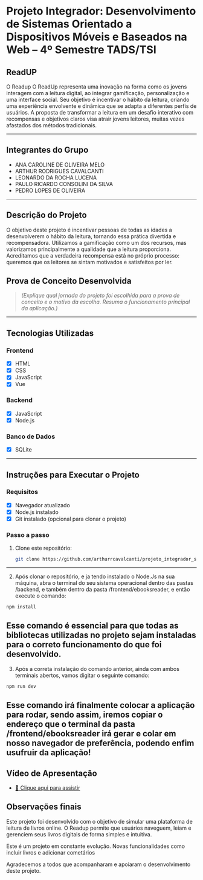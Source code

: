 # Projeto Integrador: Desenvolvimento de Sistemas Orientado a Dispositivos Móveis e Baseados na Web – 4º Semestre TADS/TSI

## ReadUP

O Readup O ReadUp representa uma inovação na forma como os jovens interagem com a leitura digital, ao integrar gamificação, personalização e uma interface social. Seu objetivo é incentivar o hábito da leitura, criando uma experiência envolvente e dinâmica que se adapta a diferentes perfis de usuários. A proposta de transformar a leitura em um desafio interativo com recompensas e objetivos claros visa atrair jovens leitores, muitas vezes afastados dos métodos tradicionais.

---

## Integrantes do Grupo

- ANA CAROLINE DE OLIVEIRA MELO 
- ARTHUR RODRIGUES CAVALCANTI
- LEONARDO DA ROCHA LUCENA
- PAULO RICARDO CONSOLINI DA SILVA
- PEDRO LOPES DE OLIVEIRA

---

## Descrição do Projeto

O objetivo deste projeto é incentivar pessoas de todas as idades a desenvolverem o hábito da leitura, tornando essa prática divertida e recompensadora. Utilizamos a gamificação como um dos recursos, mas valorizamos principalmente a qualidade que a leitura proporciona. Acreditamos que a verdadeira recompensa está no próprio processo: queremos que os leitores se sintam motivados e satisfeitos por ler.

## Prova de Conceito Desenvolvida

> *(Explique qual jornada do projeto foi escolhida para a prova de conceito e o motivo da escolha. Resuma o funcionamento principal da aplicação.)*

---

## Tecnologias Utilizadas

### Frontend

- [x] HTML
- [x] CSS
- [x] JavaScript
- [x] Vue

### Backend

- [x] JavaScript
- [x] Node.js

### Banco de Dados

- [x] SQLite

---

## Instruções para Executar o Projeto

### Requisitos

- [x] Navegador atualizado
- [x] Node.js instalado
- [x] Git instalado (opcional para clonar o projeto)

### Passo a passo

1. Clone este repositório:
   ```bash
   git clone https://github.com/arthurrcavalcanti/projeto_integrador_senac_2025.1.2.git

---
2.  Após clonar o repositório, e ja tendo instalado o Node.Js na sua máquina, abra o terminal do seu sistema operacional dentro das pastas /backend, e também dentro da pasta /frontend/ebooksreader, e então execute o comando:
   ```bash
   npm install
   ```
Esse comando é essencial para que todas as bibliotecas utilizadas no projeto sejam instaladas para o correto funcionamento do que foi desenvolvido.
---
3.  Após a correta instalação do comando anterior, ainda com ambos terminais abertos, vamos digitar o seguinte comando:
   ```bash
   npm run dev
   ```
Esse comando irá finalmente colocar a aplicação para rodar, sendo assim, iremos copiar o endereço que o terminal da pasta /frontend/ebooksreader irá gerar e colar em nosso navegador de preferência, podendo enfim usufruir da aplicação!
---

## Vídeo de Apresentação

-  [🎥 Clique aqui para assistir](/video-apresentacao/Apresentação%20e%20Tutorial%20ReadUp.mp4)

##  Observações finais

Este projeto foi desenvolvido com o objetivo de simular uma plataforma de leitura de livros online. O Readup permite que usuários naveguem, leiam e gerenciem seus livros digitais de forma simples e intuitiva.

Este é um projeto em constante evolução. Novas funcionalidades como incluir livros e adicionar cometários 

Agradecemos a todos que acompanharam e apoiaram o desenvolvimento deste projeto. 


